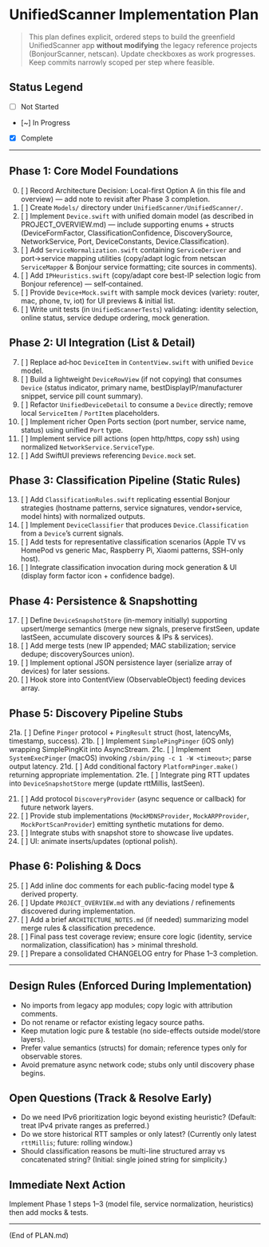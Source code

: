 # UnifiedScanner Implementation Plan

> This plan defines explicit, ordered steps to build the greenfield UnifiedScanner app **without modifying** the legacy reference projects (BonjourScanner, netscan). Update checkboxes as work progresses. Keep commits narrowly scoped per step where feasible.

## Status Legend
- [ ] Not Started
- [~] In Progress
- [x] Complete

---
## Phase 1: Core Model Foundations
0. [ ] Record Architecture Decision: Local-first Option A (in this file and overview) — add note to revisit after Phase 3 completion.
1. [ ] Create `Models/` directory under `UnifiedScanner/UnifiedScanner/`.
2. [ ] Implement `Device.swift` with unified domain model (as described in PROJECT_OVERVIEW.md) — include supporting enums + structs (DeviceFormFactor, ClassificationConfidence, DiscoverySource, NetworkService, Port, DeviceConstants, Device.Classification).
3. [ ] Add `ServiceNormalization.swift` containing `ServiceDeriver` and port→service mapping utilities (copy/adapt logic from netscan `ServiceMapper` & Bonjour service formatting; cite sources in comments).
4. [ ] Add `IPHeuristics.swift` (copy/adapt core best-IP selection logic from Bonjour reference) — self‑contained.
5. [ ] Provide `Device+Mock.swift` with sample mock devices (variety: router, mac, phone, tv, iot) for UI previews & initial list.
6. [ ] Write unit tests (in `UnifiedScannerTests`) validating: identity selection, online status, service dedupe ordering, mock generation.

## Phase 2: UI Integration (List & Detail)
7. [ ] Replace ad‑hoc `DeviceItem` in `ContentView.swift` with unified `Device` model.
8. [ ] Build a lightweight `DeviceRowView` (if not copying) that consumes `Device` (status indicator, primary name, bestDisplayIP/manufacturer snippet, service pill count summary).
9. [ ] Refactor `UnifiedDeviceDetail` to consume a `Device` directly; remove local `ServiceItem` / `PortItem` placeholders.
10. [ ] Implement richer Open Ports section (port number, service name, status) using unified `Port` type.
11. [ ] Implement service pill actions (open http/https, copy ssh) using normalized `NetworkService.ServiceType`.
12. [ ] Add SwiftUI previews referencing `Device.mock` set.

## Phase 3: Classification Pipeline (Static Rules)
13. [ ] Add `ClassificationRules.swift` replicating essential Bonjour strategies (hostname patterns, service signatures, vendor+service, model hints) with normalized outputs.
14. [ ] Implement `DeviceClassifier` that produces `Device.Classification` from a `Device`’s current signals.
15. [ ] Add tests for representative classification scenarios (Apple TV vs HomePod vs generic Mac, Raspberry Pi, Xiaomi patterns, SSH-only host).
16. [ ] Integrate classification invocation during mock generation & UI (display form factor icon + confidence badge).

## Phase 4: Persistence & Snapshotting
17. [ ] Define `DeviceSnapshotStore` (in-memory initially) supporting upsert/merge semantics (merge new signals, preserve firstSeen, update lastSeen, accumulate discovery sources & IPs & services).
18. [ ] Add merge tests (new IP appended; MAC stabilization; service dedupe; discoverySources union).
19. [ ] Implement optional JSON persistence layer (serialize array of devices) for later sessions.
20. [ ] Hook store into ContentView (ObservableObject) feeding devices array.

## Phase 5: Discovery Pipeline Stubs
21a. [ ] Define `Pinger` protocol + `PingResult` struct (host, latencyMs, timestamp, success).
21b. [ ] Implement `SimplePingPinger` (iOS only) wrapping SimplePingKit into AsyncStream.
21c. [ ] Implement `SystemExecPinger` (macOS) invoking `/sbin/ping -c 1 -W <timeout>`; parse output latency.
21d. [ ] Add conditional factory `PlatformPinger.make()` returning appropriate implementation.
21e. [ ] Integrate ping RTT updates into `DeviceSnapshotStore` merge (update rttMillis, lastSeen).

21. [ ] Add protocol `DiscoveryProvider` (async sequence or callback) for future network layers.
22. [ ] Provide stub implementations (`MockMDNSProvider`, `MockARPProvider`, `MockPortScanProvider`) emitting synthetic mutations for demo.
23. [ ] Integrate stubs with snapshot store to showcase live updates.
24. [ ] UI: animate inserts/updates (optional polish).

## Phase 6: Polishing & Docs
25. [ ] Add inline doc comments for each public-facing model type & derived property.
26. [ ] Update `PROJECT_OVERVIEW.md` with any deviations / refinements discovered during implementation.
27. [ ] Add a brief `ARCHITECTURE_NOTES.md` (if needed) summarizing model merge rules & classification precedence.
28. [ ] Final pass test coverage review; ensure core logic (identity, service normalization, classification) has > minimal threshold.
29. [ ] Prepare a consolidated CHANGELOG entry for Phase 1–3 completion.

---
## Design Rules (Enforced During Implementation)
- No imports from legacy app modules; copy logic with attribution comments.
- Do not rename or refactor existing legacy source paths.
- Keep mutation logic pure & testable (no side-effects outside model/store layers).
- Prefer value semantics (structs) for domain; reference types only for observable stores.
- Avoid premature async network code; stubs only until discovery phase begins.

## Open Questions (Track & Resolve Early)
- Do we need IPv6 prioritization logic beyond existing heuristic? (Default: treat IPv4 private ranges as preferred.)
- Do we store historical RTT samples or only latest? (Currently only latest `rttMillis`; future: rolling window.)
- Should classification reasons be multi-line structured array vs concatenated string? (Initial: single joined string for simplicity.)

## Immediate Next Action
Implement Phase 1 steps 1–3 (model file, service normalization, heuristics) then add mocks & tests.

---
(End of PLAN.md)
